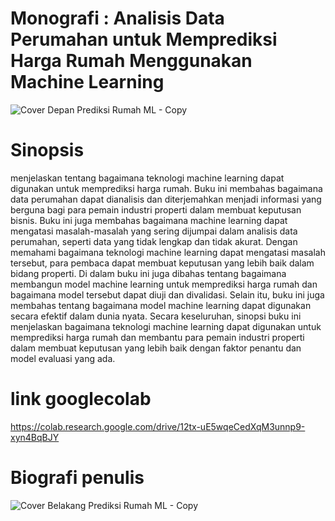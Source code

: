 # Monografi : Analisis Data Perumahan untuk Memprediksi Harga Rumah Menggunakan Machine Learning 
![Cover Depan Prediksi Rumah ML - Copy](https://user-images.githubusercontent.com/74007696/219847482-22642414-3045-45c9-ba7c-8716a3faffde.png)

# Sinopsis
menjelaskan tentang bagaimana teknologi machine learning dapat digunakan untuk memprediksi harga rumah. Buku ini membahas bagaimana data perumahan dapat dianalisis dan diterjemahkan menjadi informasi yang berguna bagi para pemain industri properti dalam membuat keputusan bisnis.
Buku ini juga membahas bagaimana machine learning dapat mengatasi masalah-masalah yang sering dijumpai dalam analisis data perumahan, seperti data yang tidak lengkap dan tidak akurat. Dengan memahami bagaimana teknologi machine learning dapat mengatasi masalah tersebut, para pembaca dapat membuat keputusan yang lebih baik dalam bidang properti.
Di dalam buku ini juga dibahas tentang bagaimana membangun model machine learning untuk memprediksi harga rumah dan bagaimana model tersebut dapat diuji dan divalidasi. Selain itu, buku ini juga membahas tentang bagaimana model machine learning dapat digunakan secara efektif dalam dunia nyata.
Secara keseluruhan, sinopsi buku ini menjelaskan bagaimana teknologi machine learning dapat digunakan untuk memprediksi harga rumah dan membantu para pemain industri properti dalam membuat keputusan yang lebih baik dengan faktor penantu dan model evaluasi yang ada.

# link googlecolab
https://colab.research.google.com/drive/12tx-uE5wqeCedXqM3unnp9-xyn4BqBJY

# Biografi penulis
![Cover Belakang Prediksi Rumah ML - Copy](https://user-images.githubusercontent.com/74007696/219847477-a0cfe721-7179-49ec-99de-e824b87e9d51.png)
